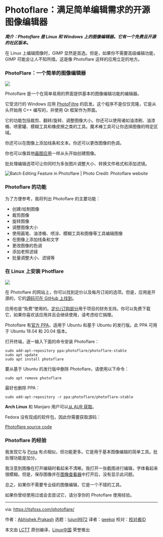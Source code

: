 [#]: collector: (lujun9972)
[#]: translator: (geekpi)
[#]: reviewer: ( )
[#]: publisher: ( )
[#]: url: ( )
[#]: subject: (Photoflare: An Open Source Image Editor for Simple Editing Needs)
[#]: via: (https://itsfoss.com/photoflare/)
[#]: author: (Abhishek Prakash https://itsfoss.com/author/abhishek/)

Photoflare：满足简单编辑需求的开源图像编辑器
======

_**简介：Photoflare 是 Linux 和 Windows 上的图像编辑器。它有一个免费且开源的社区版本。**_

在 Linux 上编辑图像时，GIMP 显然是首选。但是，如果你不需要高级编辑功能，GIMP 可能会让人不知所措。这是像 Photoflare 这样的应用立足的地方。

### PhotoFlare：一个简单的图像编辑器

![][1]

Photoflare 是一个在简单易用的界面提供基本的图像编辑功能的编辑器。

它受流行的 Windows 应用 [PhotoFiltre][2] 的启发。这个程序不是仅仅克隆，它是从头开始用 C++ 编写的，并使用 Qt 框架作为界面。

它的功能包括裁剪、翻转/旋转、调整图像大小。你还可以使用诸如油漆刷、油漆桶、喷雾罐、模糊工具和橡皮擦之类的工具。魔术棒工具可让你选择图像的特定区域。

你还可以在图像上添加线条和文本。你还可以更改图像的色调。

你也可以像其他[画图应用][3]一样从头开始创建图像。

批处理编辑选项可让你同时为多张图片调整大小、转换文件格式和添加滤镜。

![Batch Editing Feature in Photoflare | Photo Credit: Photoflare website][4]

### Photoflare 的功能

为了方便参考，我将列出 Photoflare 的主要功能：

* 创建/绘制图像
* 裁剪图像
* 旋转图像
* 调整图像大小
* 使用画笔、油漆桶、喷涂、模糊工具和图像等工具编辑图像
* 在图像上添加线条和文字
* 更改图像的色调
* 添加老照滤镜
* 批量调整大小、滤镜等



### 在 Linux 上安装 Photflare

![][5]

在 Photoflare 的网站上，你可以找到定价以及每月订阅的选项。但是，应用是开源的，它的[源码可在 GitHub 上找到][6]。

应用也是“免费”使用的。[定价/订购部分][7]用于项目的财务支持。你可以免费下载它，如果你喜欢该应用并且会继续使用，请考虑给它捐赠。

Photoflare 有[官方 PPA][8]，适用于 Ubuntu 和基于 Ubuntu 的发行版。此 PPA 可用于 Ubuntu 18.04 和 20.04 版本。

打开终端，逐一输入下面的命令安装 Photoflare：

```
sudo add-apt-repository ppa:photoflare/photoflare-stable
sudo apt update
sudo apt install photoflare
```

要从基于 Ubuntu 的发行版中删除 Photoflare，请使用以下命令：

```
sudo apt remove photoflare
```

最好也删除 PPA：

```
sudo add-apt-repository -r ppa:photoflare/photoflare-stable
```

**Arch Linux** 和 Manjaro 用户可以[从 AUR 获取][9]。

Fedora 没有现成的软件包，因此你需要获取源码：

[Photoflare source code][6]

### Photoflare 的经验

我发现它与 [Pinta][10] 有点相似，但功能更多。它是用于基本图像编辑的简单工具。批处理功能是加分。

我注意到图像在打开编辑时看起来不清晰。我打开一张截图进行编辑，字体看起来很模糊。但是，保存图像并在[图像查看器][11]中打开后，没有显示此问题。

总之，如果你不需要专业级的图像编辑，它是一个不错的工具。

如果你曾经使用过或会去尝试它，请分享你的 Photoflare 使用经验。

--------------------------------------------------------------------------------

via: https://itsfoss.com/photoflare/

作者：[Abhishek Prakash][a]
选题：[lujun9972][b]
译者：[geekpi](https://github.com/geekpi)
校对：[校对者ID](https://github.com/校对者ID)

本文由 [LCTT](https://github.com/LCTT/TranslateProject) 原创编译，[Linux中国](https://linux.cn/) 荣誉推出

[a]: https://itsfoss.com/author/abhishek/
[b]: https://github.com/lujun9972
[1]: https://i1.wp.com/itsfoss.com/wp-content/uploads/2020/08/Photoflare.jpg?ssl=1
[2]: http://photofiltre.free.fr/frames_en.htm
[3]: https://itsfoss.com/open-source-paint-apps/
[4]: https://i0.wp.com/itsfoss.com/wp-content/uploads/2020/08/batch_editing_photoflare.png?ssl=1
[5]: https://i1.wp.com/itsfoss.com/wp-content/uploads/2020/08/photoflare-editor-linux.png?resize=800%2C580&ssl=1
[6]: https://github.com/PhotoFlare/photoflare
[7]: https://photoflare.io/pricing/
[8]: https://launchpad.net/~photoflare/+archive/ubuntu/photoflare-stable
[9]: https://aur.archlinux.org/packages/photoflare-git/
[10]: https://itsfoss.com/pinta-new-release/
[11]: https://itsfoss.com/image-viewers-linux/